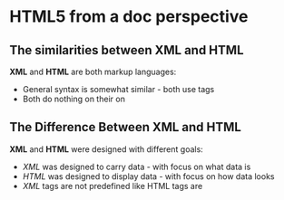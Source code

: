 # HTML5 from a doc perspective

## The similarities between XML and HTML
__XML__ and __HTML__ are both markup languages:

* General syntax is somewhat similar - both use tags
* Both do nothing on their on

## The Difference Between XML and HTML
__XML__ and __HTML__ were designed with different goals:

* _XML_ was designed to carry data - with focus on what data is
* _HTML_ was designed to display data - with focus on how data looks
* _XML_ tags are not predefined like HTML tags are


